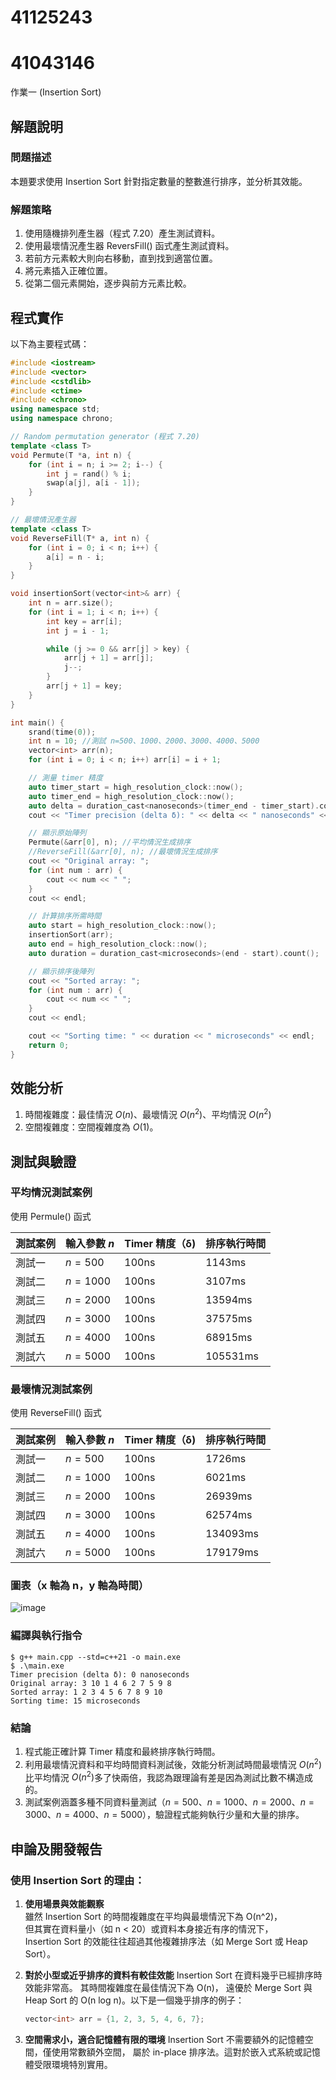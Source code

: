 # 41125243 
# 41043146

作業一 (Insertion Sort)

## 解題說明

### 問題描述

本題要求使用 Insertion Sort 針對指定數量的整數進行排序，並分析其效能。

### 解題策略

1. 使用隨機排列產生器（程式 7.20）產生測試資料。
2. 使用最壞情況產生器 ReversFill() 函式產生測試資料。
3. 若前方元素較大則向右移動，直到找到適當位置。
4. 將元素插入正確位置。
5. 從第二個元素開始，逐步與前方元素比較。

## 程式實作

以下為主要程式碼：

```cpp
#include <iostream>
#include <vector>
#include <cstdlib>
#include <ctime>
#include <chrono>
using namespace std;
using namespace chrono;

// Random permutation generator (程式 7.20)
template <class T>
void Permute(T *a, int n) {
    for (int i = n; i >= 2; i--) {
        int j = rand() % i;
        swap(a[j], a[i - 1]);
    }
}

// 最壞情況產生器
template <class T>
void ReverseFill(T* a, int n) {
    for (int i = 0; i < n; i++) {
        a[i] = n - i;
    }
}

void insertionSort(vector<int>& arr) {
    int n = arr.size();
    for (int i = 1; i < n; i++) {
        int key = arr[i];
        int j = i - 1;

        while (j >= 0 && arr[j] > key) {
            arr[j + 1] = arr[j];
            j--;
        }
        arr[j + 1] = key;
    }
}

int main() {
    srand(time(0));
    int n = 10; //測試 n=500、1000、2000、3000、4000、5000
    vector<int> arr(n);
    for (int i = 0; i < n; i++) arr[i] = i + 1;

    // 測量 timer 精度
    auto timer_start = high_resolution_clock::now();
    auto timer_end = high_resolution_clock::now();
    auto delta = duration_cast<nanoseconds>(timer_end - timer_start).count();
    cout << "Timer precision (delta δ): " << delta << " nanoseconds" << endl;

    // 顯示原始陣列
    Permute(&arr[0], n); //平均情況生成排序
    //ReverseFill(&arr[0], n); //最壞情況生成排序
    cout << "Original array: ";
    for (int num : arr) {
        cout << num << " ";
    }
    cout << endl;

    // 計算排序所需時間
    auto start = high_resolution_clock::now();
    insertionSort(arr);
    auto end = high_resolution_clock::now();
    auto duration = duration_cast<microseconds>(end - start).count();

    // 顯示排序後陣列
    cout << "Sorted array: ";
    for (int num : arr) {
        cout << num << " ";
    }
    cout << endl;

    cout << "Sorting time: " << duration << " microseconds" << endl;
    return 0;
}
```

## 效能分析

1. 時間複雜度：最佳情況 $O(n)$、最壞情況 $O(n^2)$、平均情況 $O(n^2)$
2. 空間複雜度：空間複雜度為 $O(1)$。

## 測試與驗證

### 平均情況測試案例

使用 Permule() 函式

| 測試案例 | 輸入參數 $n$ | Timer 精度（δ) | 排序執行時間 |
|----------|--------------|--------------|-------------|
| 測試一   | $n = 500$    | 100ns        | 1143ms       |
| 測試二   | $n = 1000$   | 100ns        | 3107ms       |
| 測試三   | $n = 2000$   | 100ns        | 13594ms      |
| 測試四   | $n = 3000$   | 100ns        | 37575ms      |
| 測試五   | $n = 4000$   | 100ns        | 68915ms      | 
| 測試六   | $n = 5000$   | 100ns        | 105531ms     | 

### 最壞情況測試案例

使用 ReverseFill() 函式

| 測試案例 | 輸入參數 $n$ | Timer 精度（δ) | 排序執行時間 |
|----------|--------------|--------------|-------------|
| 測試一   | $n = 500$    | 100ns        | 1726ms       |
| 測試二   | $n = 1000$   | 100ns        | 6021ms       |
| 測試三   | $n = 2000$   | 100ns        | 26939ms      |
| 測試四   | $n = 3000$   | 100ns        | 62574ms      |
| 測試五   | $n = 4000$   | 100ns        | 134093ms     | 
| 測試六   | $n = 5000$   | 100ns        | 179179ms     | 

### 圖表（x 軸為 n，y 軸為時間）

![image](https://github.com/user-attachments/assets/e81ff41b-419e-424f-b644-7d8a16cf6c19)

### 編譯與執行指令
```shell
$ g++ main.cpp --std=c++21 -o main.exe
$ .\main.exe
Timer precision (delta δ): 0 nanoseconds
Original array: 3 10 1 4 6 2 7 5 9 8
Sorted array: 1 2 3 4 5 6 7 8 9 10
Sorting time: 15 microseconds
```

### 結論

1. 程式能正確計算 Timer 精度和最終排序執行時間。  
2. 利用最壞情況資料和平均時間資料測試後，效能分析測試時間最壞情況 $O(n^2)$比平均情況 $O(n^2)$多了快兩倍，我認為跟理論有差是因為測試比數不構造成的。
3. 測試案例涵蓋多種不同資料量測試（$n = 500$、$n = 1000$、$n = 2000$、$n = 3000$、$n = 4000$、$n = 5000$），驗證程式能夠執行少量和大量的排序。

## 申論及開發報告

### 使用 Insertion Sort 的理由：

1. **使用場景與效能觀察**    
   雖然 Insertion Sort 的時間複雜度在平均與最壞情況下為 O(n^2)，    
   但其實在資料量小（如 n < 20）或資料本身接近有序的情況下，    
   Insertion Sort 的效能往往超過其他複雜排序法（如 Merge Sort 或 Heap Sort）。
2. **對於小型或近乎排序的資料有較佳效能**
   Insertion Sort 在資料幾乎已經排序時效能非常高。
   其時間複雜度在最佳情況下為 O(n)，
   遠優於 Merge Sort 與 Heap Sort 的 O(n log n)。以下是一個幾乎排序的例子：
   
   ```cpp
   vector<int> arr = {1, 2, 3, 5, 4, 6, 7};
   ```
   
3. **空間需求小，適合記憶體有限的環境**
   Insertion Sort 不需要額外的記憶體空間，僅使用常數額外空間，
   屬於 in-place 排序法。這對於嵌入式系統或記憶體受限環境特別實用。
   
